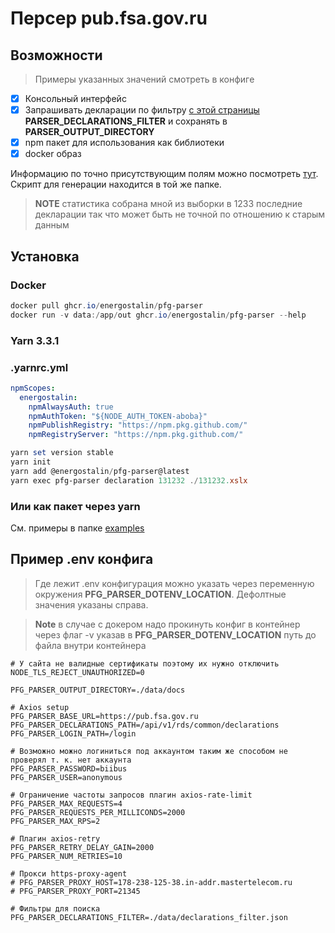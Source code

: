# Персер pub.fsa.gov.ru

## Возможности

> Примеры указанных значений смотреть в конфигe

- [x] Консольный интерфейс
- [x] Запрашивать декларации по фильтру [с этой страницы](https://pub.fsa.gov.ru/rds/declaration) **PARSER_DECLARATIONS_FILTER** и сохранять в **PARSER_OUTPUT_DIRECTORY**
- [x] npm пакет для использования как библиотеки
- [x] docker образ

Информацию по точно присутствующим полям можно посмотреть [тут](https://github.com/EnergoStalin/pfg-parser/blob/master/data/summary.json).
Скрипт для генерации находится в той же папке.
> **NOTE** статистика собрана мной из выборки в 1233 последние декларации так что может быть не точной по отношению к старым данным

## Установка
### Docker
```powershell
docker pull ghcr.io/energostalin/pfg-parser
docker run -v data:/app/out ghcr.io/energostalin/pfg-parser --help
```
### Yarn 3.3.1
### **.yarnrc.yml**
```yaml
npmScopes:
  energostalin:
    npmAlwaysAuth: true
    npmAuthToken: "${NODE_AUTH_TOKEN-aboba}"
    npmPublishRegistry: "https://npm.pkg.github.com/"
    npmRegistryServer: "https://npm.pkg.github.com/"
```
```powershell
yarn set version stable
yarn init
yarn add @energostalin/pfg-parser@latest
yarn exec pfg-parser declaration 131232 ./131232.xslx
```
### Или как пакет через yarn
См. примеры в папке [examples](https://github.com/EnergoStalin/pfg-parser/tree/master/examples)

## Пример .env конфига
> Где лежит .env конфигурация можно указать через переменную окружения **PFG_PARSER_DOTENV_LOCATION**. Дефолтные значения указаны справа.

> **Note** в случае с докером надо прокинуть конфиг в контейнер через флаг -v указав в **PFG_PARSER_DOTENV_LOCATION** путь до файла внутри контейнера


```
# У сайта не валидные сертификаты поэтому их нужно отключить
NODE_TLS_REJECT_UNAUTHORIZED=0

PFG_PARSER_OUTPUT_DIRECTORY=./data/docs

# Axios setup
PFG_PARSER_BASE_URL=https://pub.fsa.gov.ru
PFG_PARSER_DECLARATIONS_PATH=/api/v1/rds/common/declarations
PFG_PARSER_LOGIN_PATH=/login

# Возможно можно логиниться под аккаунтом таким же способом не проверял т. к. нет аккаунта
PFG_PARSER_PASSWORD=biibus
PFG_PARSER_USER=anonymous

# Ограничение частоты запросов плагин axios-rate-limit
PFG_PARSER_MAX_REQUESTS=4
PFG_PARSER_REQUESTS_PER_MILLICONDS=2000
PFG_PARSER_MAX_RPS=2

# Плагин axios-retry
PFG_PARSER_RETRY_DELAY_GAIN=2000
PFG_PARSER_NUM_RETRIES=10

# Прокси https-proxy-agent
# PFG_PARSER_PROXY_HOST=178-238-125-38.in-addr.mastertelecom.ru
# PFG_PARSER_PROXY_PORT=21345

# Фильтры для поиска
PFG_PARSER_DECLARATIONS_FILTER=./data/declarations_filter.json
```
